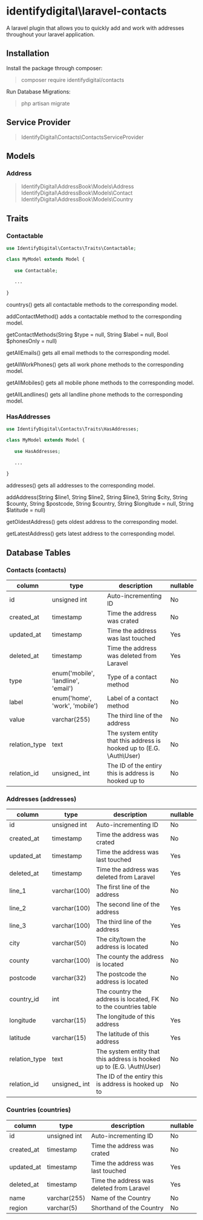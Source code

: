 # identifydigital\laravel-contacts

A laravel plugin that allows you to quickly add and work with addresses throughout your laravel application.

## Installation

Install the package through composer:
> composer require identifydigital/contacts

Run Database Migrations:
> php artisan migrate

## Service Provider

> IdentifyDigital\Contacts\ContactsServiceProvider

## Models

### Address

> IdentifyDigital\AddressBook\Models\Address
> IdentifyDigital\AddressBook\Models\Contact
> IdentifyDigital\AddressBook\Models\Country


## Traits

### Contactable

```php
use IdentifyDigital\Contacts\Traits\Contactable;

class MyModel extends Model {
   
   use Contactable;
   
   ...
   
}
```
countrys() gets all contactable methods to the corresponding model.

addContactMethod() adds a contactable method to the corresponding model.

getContactMethods(String $type = null, String $label = null, Bool $phonesOnly = null)

getAllEmails() gets all email methods to the corresponding model.

getAllWorkPhones() gets all work phone methods to the corresponding model.

getAllMobiles() gets all mobile phone methods to the corresponding model.

getAllLandlines() gets all landline phone methods to the corresponding model.

### HasAddresses

```php
use IdentifyDigital\Contacts\Traits\HasAddresses;

class MyModel extends Model {
   
   use HasAddresses;
   
   ...
   
}
```

addresses() gets all addresses to the corresponding model.

addAddress(String $line1, String $line2, String $line3, String $city, String $county, String $postcode, String $country, String $longitude = null, String $latitude = null)

getOldestAddress() gets oldest address to the corresponding model.

getLatestAddress() gets latest address to the corresponding model.

## Database Tables

### Contacts (contacts)

column | type | description | nullable
--- | --- | --- | ---
id | unsigned int | Auto-incrementing ID | No
created_at | timestamp | Time the address was crated | No
updated_at | timestamp | Time the address was last touched | Yes
deleted_at | timestamp | Time the address was deleted from Laravel | Yes
type | 	enum('mobile', 'landline', 'email') | Type of a contact method | No
label | enum('home', 'work', 'mobile') | Label of a contact method | No
value | varchar(255) | The third line of the address | No
relation_type | text | The system entity that this address is hooked up to (E.G. \Auth\User) | No
relation_id | unsigned_ int | The ID of the entiry this is address is hooked up to | No

### Addresses (addresses)

column | type | description | nullable
--- | --- | --- | ---
id | unsigned int | Auto-incrementing ID | No
created_at | timestamp | Time the address was crated | No
updated_at | timestamp | Time the address was last touched | Yes
deleted_at | timestamp | Time the address was deleted from Laravel | Yes
line_1 | varchar(100) | The first line of the address | No
line_2 | varchar(100) | The second line of the address | Yes
line_3 | varchar(100) | The third line of the address | Yes
city | varchar(50) | The city/town the address is located | No
county | varchar(100) | The county the address is located | No
postcode | varchar(32) | The postcode the address is located | No
country_id | int | The country the address is located, FK to the countries table | No
longitude | varchar(15) | The longitude of this address | Yes
latitude | varchar(15) | The latitude of this address | Yes
relation_type | text | The system entity that this address is hooked up to (E.G. \Auth\User) | No
relation_id | unsigned_ int | The ID of the entiry this is address is hooked up to | No

### Countries (countries)

column | type | description | nullable
--- | --- | --- | ---
id | unsigned int | Auto-incrementing ID | No
created_at | timestamp | Time the address was crated | No
updated_at | timestamp | Time the address was last touched | Yes
deleted_at | timestamp | Time the address was deleted from Laravel | Yes
name | varchar(255) | Name of the Country | No
region | varchar(5) | Shorthand of the Country | No


